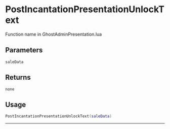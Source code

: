 # PostIncantationPresentationUnlockText
Function name in GhostAdminPresentation.lua
## Parameters
`saleData`
## Returns
`none`
## Usage
```lua
PostIncantationPresentationUnlockText(saleData)
```
---
